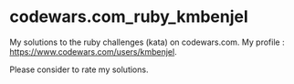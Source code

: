 # codewars.com_ruby_kmbenjel
My solutions to the ruby challenges (kata) on codewars.com.
My profile : https://www.codewars.com/users/kmbenjel.

Please consider to rate my solutions.
